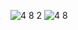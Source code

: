 ![4 8 2](https://cloud.githubusercontent.com/assets/16961604/13043168/8b6c1294-d3ec-11e5-9ea0-0ea8543eb910.png)
![4 8](https://cloud.githubusercontent.com/assets/16961604/13043169/8b72620c-d3ec-11e5-9f38-e521ffbe153c.png)

